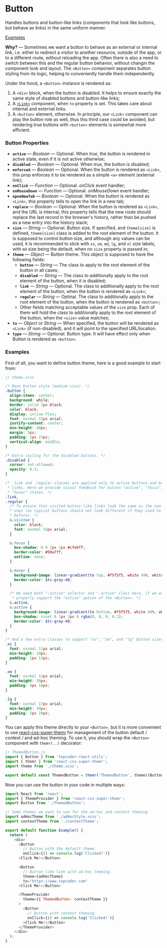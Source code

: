 # Button
Handles buttons and button-like links (components that look like buttons, but
behave as links) in the same uniform manner.

[Examples](#examples)

**Why?** &mdash; Sometimes we want a button to behave as an external or internal
link, i.e. either to redirect a visitor to another resource, outside of the app,
or to a different route, without reloading the app. Often there is also a need
to switch between this and the regular button behavior, without changin the
component look and layout. The `<Button>` component separates button styling
from its logic, helping to conveniently handle them independently.

Under the hood, a `<Button>` instance is rendered as:
1.  A `<div>` block, when the button is disabled. It helps to ensure exactly the
same style of disabled buttons and button-like links;
2.  A [`<Link>`](link-and-navlink.md) component, when `to` property is set. This
takes care about internal and external links.
3.  A `<button>` element, otherwise. In principle, our `<Link>` component can
play the button role as well, thus this third case could be avoided, but
rendering true buttons with `<button>` elements is somewhat more efficient.

### Button Properties
- **`active`** &mdash; *Boolean* &mdash; Optional. When *true*, the button is
rendered in active state, even if it is not active otherwise;
- **`disabled`** &mdash; *Boolean* &mdash; Optional. When *true*, the button is
disabled;
- **`enforceA`** &mdash; *Boolean* &mdash; Optional. When the button is rendered
as `<Link>`, this prop enforces it to be rendered as a simple `<a>` element
(external link);
- **`onClick`** &mdash; *Function* &mdash; Optional. *onClick* event handler;
- **`onMouseDown`** &mdash; *Function* &mdash; Optional. *onMouseDown* event
handler;
- **`opneNewTab`** &mdash; *Boolean* &mdash; Optional. When the button is
rendered as `<Link>`, this property tells to open the link in a new tab;
- **`replace`** &mdash; *Boolean* &mdash; Optional. When the button is rendered
as `<Link>`, and the URL is internal, this property tells that the new route
should replace the last record in the browser's history, rather than be pushed
as a new entry into the history stack;
- **`size`** &mdash; *String* &mdash; Optional. Button size. If specified, and
`theme[size]` is defined, `theme[size]` class is added to the root element of
the button. It is supposed to control button size, and although any values can
be used, it is recommended to stick with `xs`, `sm`, `md`, `lg`, and `xl` size
labels, with `md` size being the default, when no `size` property is passed in;
- **`theme`** &mdash; *Object* &mdash; Button theme. This object is
supposed to have the following fields:
  - **`button`** &mdash; *String* &mdash; The class to apply to the root element
  of the button in all cases;
  - **`disabled`** &mdash; *String* &mdash; The class to additionally apply to
  the root element of the button, when it is disabled;
  - **`link`** &mdash; *String* &mdash; Optional. The class to additionally
  apply to the root element of the button, when the button is rendered as
  `<Link>`;
  - **`regular`** &mdash; *String* &mdash; Optinal. The class to additionally
  apply to the root element of the button, when the button is rendered as
  `<button>`;
  - Other fields matching acceptable values of the `size` prop. Each of them
  will hold the class to additionally apply to the root element of the button,
  when the `<size>` value matches;
- **`to`** &mdash; *Object* or *String* &mdash; When specified, the button will
be rendered as `<Link>` (if non-disabled), and it will point to the specified
URL/location.
- **`type`** &mdash; *String* &mdash; Optional. Button type. It will have
  effect only when Button is rendered as `<button>`.

### <a name="examples">Examples</a>
First of all, you want to define button theme, here is a good example to start from:
```scss
// theme.scss

/* Base button style (medium size). */
.button {
  align-items: center;
  background: while;
  border: solid 1px black;
  color: black;
  display: inline-flex;
  font: normal 15px arial;
  justify-content: center;
  min-height: 40px;
  margin: 5px;
  padding: 5px 23px;
  vertical-align: middle;
}

/* Extra styling for the disabled buttons. */
.disabled {
  cursor: not-allowed;
  opacity: 0.3;
}

/* .link and .regular classes are applied only to active buttons and button-like
 * links. Here we provide visual feedback for button "active", "focus", and
 * "hover" states. */
.link,
.regular {
  /* To ensure that visited button-like links look the same as the non-visited
  * ones (as typical buttons should not look different if they used to be clicked
  * before). */
  &:visited {
    color: black;
    font: normal 15px arial;
  }

  &:focus {
    box-shadow: 0 0 2px 1px #cfe6ff;
    border-color: #59a7ff;
    outline: none;
  }

  &:hover {
    background-image: linear-gradient(to top, #f5f5f5, white 49%, white);
    border-color: $tc-gray-40;
  }

  /* We need both ":active" selector and ".active" class here, if we want to
   * properly support the "active" option of the <Button>. */
  &.active,
  &:active {
    background-image: linear-gradient(to bottom, #f5f5f5, white 49%, white);
    box-shadow: inset 0 1px 2px 0 rgba(0, 0, 0, 0.2);
    border-color: $tc-gray-40;
  }
}

/* And a few extra classes to support "xs", "sm", and "lg" button sizes. */
.xs {
  font: normal 11px arial;
  min-height: 20px;
  padding: 1px 13px;
}

.sm {
  font: normal 13px arial;
  min-height: 30px;
  padding: 4px 18px;
}

.lg {
  font: normal 17px arial;
  min-height: 50px;
  padding: 5px 28px;
}
```

You can apply this theme directly to your `<Button>`, but it is more
convenient to use
[react-css-super-themr](https://www.npmjs.com/package/react-css-super-themr)
for management of the button default / context / and ad-hoc theming. To use it,
you should wrap the `<Button>` component with `themr(..)` decorator:
```jsx
// ThemedButton.js
import { Button } from 'topcoder-react-utils';
import { themr } from 'react-css-super-themr';
import theme from './theme.scss';

export default const ThemedButton = themr('ThemedButton', theme)(Button);
```

Now you can use the button in your code in multiple ways:
```js
import React from 'react';
import { ThemeProvider } from 'react-css-super-themr';
import Button from './ThemedButton';

// Some themes we want to use for the ad-hoc and context theming.
import adHocTheme from './adHocStyle.scss';
import contextTheme from './contextTheme';

export default function Example() {
  return (
    <div>
      <Button
        // Button with the default theme.
        onClick={() => console.log('Clicked!')}
      >Click Me!</Button>

      <Button
        // Button-like link with ad-hoc theming.
        theme={adHocTheme}
        to="https://www.topcoder.com"
      >Click Me!</Button>

      <ThemeProvider
        theme={{ ThemedButton: contextTheme }}
      >
        <Button
          // Button with context theming.
          onClick={() => console.log('Clicked!')}
        >Click Me!</Button>
      </ThemeProvider>
    </div>
  );
}
```
